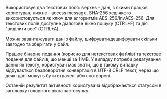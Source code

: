 Використовує два текстових поля: верхнє - дані, з якими працює користувач; нижнє - access message, SHA-256 хеш якого використовується як ключ для алгоритмів AES-256/InvAES-256. 
Для текстових полів доступне діалогове вікно пошуку (CTRL+F) та дія "виділити все" (CTRL+A).

Можна завантажувати дані з файлу, шифрувати/дешифрувати скільки завгодно та зберігати у файл.

Працює бінарне подання (корисно для нетекстових файлів) та текстове подання для файлів, що менші за 1 MB.
У випадку потреби редагування даних як тексту, користувач має знати, що в такому випадку відбувається безповоротня конвертація в UTF-8 CRLF текст, через що деякі дані можуть бути втрачені або спотворені.

Останній результат активності користувача відображається статусом в заголовку головного вікна застосунку.
